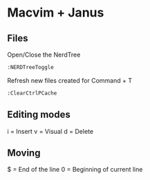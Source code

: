 # Macvim + Janus

## Files

Open/Close the NerdTree

```sh
:NERDTreeToggle
```

Refresh new files created for Command + T

```sh
:ClearCtrlPCache
```

## Editing modes

i = Insert
v = Visual
d = Delete

## Moving

$ = End of the line
0 = Beginning of current line